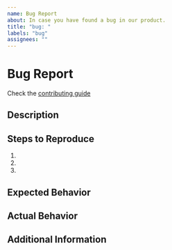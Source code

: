 ```yaml
---
name: Bug Report
about: In case you have found a bug in our product.
title: "bug: "
labels: "bug"
assignees: ""
---
```


# Bug Report

Check the [contributing guide](https://github.com/availproject/avail/blob/main/.github/CONTRIBUTING.md)

## Description
<!-- Provide a clear and concise description of the bug. -->

## Steps to Reproduce
<!-- List the steps that can be followed to reproduce the bug. -->

1.
2.
3.

## Expected Behavior
<!-- Describe what you expected to happen. -->

## Actual Behavior
<!-- Describe what actually happened. Include screenshots if applicable. -->

## Additional Information
<!-- Add any other context about the problem here, such as environment details, version number, etc. -->
